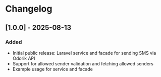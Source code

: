 # Changelog

## [1.0.0] - 2025-08-13
### Added
- Initial public release: Laravel service and facade for sending SMS via Odorik API
- Support for allowed sender validation and fetching allowed senders
- Example usage for service and facade